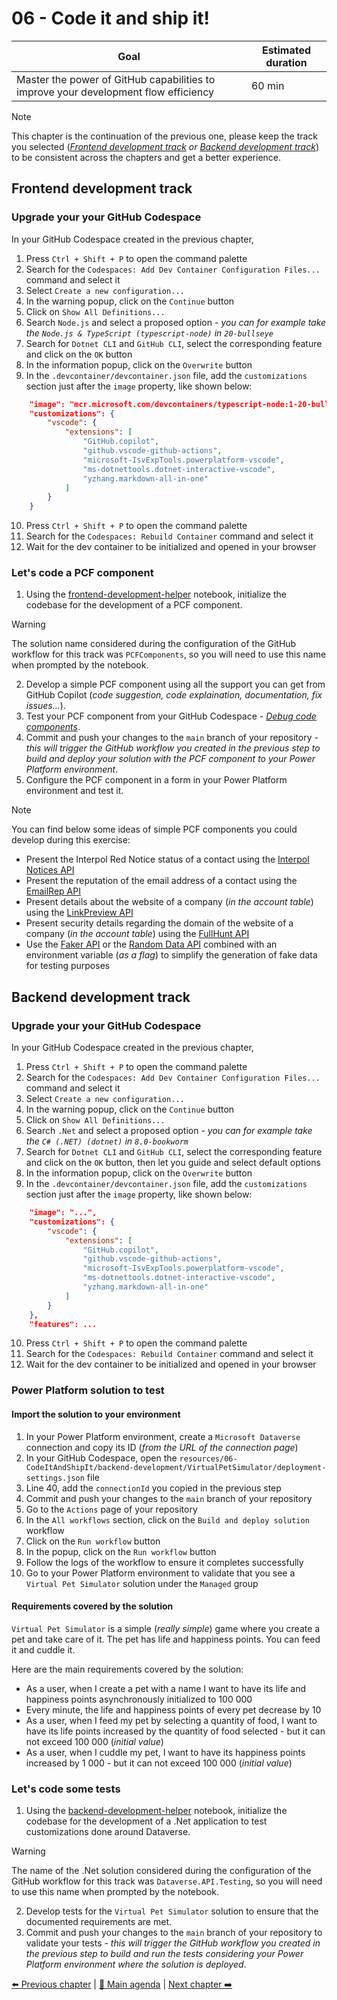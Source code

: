 # 06 - Code it and ship it!

| **Goal**                                                                            | **Estimated duration** |
| ----------------------------------------------------------------------------------- | ---------------------- |
| Master the power of GitHub capabilities to improve your development flow efficiency | 60 min                 |

> [!NOTE]
> This chapter is the continuation of the previous one, please keep the track you selected (_[Frontend development track](#frontend-development-track) or [Backend development track](#backend-development-track)_) to be consistent across the chapters and get a better experience.

## Frontend development track

### Upgrade your your GitHub Codespace

In your GitHub Codespace created in the previous chapter,

1. Press `Ctrl + Shift + P` to open the command palette
2. Search for the `Codespaces: Add Dev Container Configuration Files...` command and select it
3. Select `Create a new configuration...`
4. In the warning popup, click on the `Continue` button
5. Click on `Show All Definitions...`
6. Search `Node.js` and select a proposed option - _you can for example take the `Node.js & TypeScript (typescript-node)` in `20-bullseye`_
7. Search for `Dotnet CLI` and `GitHub CLI`, select the corresponding feature and click on the `OK` button
8. In the information popup, click on the `Overwrite` button
9. In the `.devcontainer/devcontainer.json` file, add the `customizations` section just after the `image` property, like shown below:

```json
	"image": "mcr.microsoft.com/devcontainers/typescript-node:1-20-bullseye",
	"customizations": {
		"vscode": {
			"extensions": [
				"GitHub.copilot",
				"github.vscode-github-actions",
				"microsoft-IsvExpTools.powerplatform-vscode",
				"ms-dotnettools.dotnet-interactive-vscode",
				"yzhang.markdown-all-in-one"
			]
		}
	}
```

10. Press `Ctrl + Shift + P` to open the command palette
11. Search for the `Codespaces: Rebuild Container` command and select it
12. Wait for the dev container to be initialized and opened in your browser

### Let's code a PCF component

1. Using the [frontend-development-helper](../src/notebooks/frontend-development-helper.dib) notebook, initialize the codebase for the development of a PCF component.

> [!WARNING]
> The solution name considered during the configuration of the GitHub workflow for this track was `PCFComponents`, so you will need to use this name when prompted by the notebook.

2. Develop a simple PCF component using all the support you can get from GitHub Copilot (_code suggestion, code explaination, documentation, fix issues..._).
3. Test your PCF component from your GitHub Codespace - _[Debug code components](https://learn.microsoft.com/en-us/power-apps/developer/component-framework/debugging-custom-controls)_.
4. Commit and push your changes to the `main` branch of your repository - _this will trigger the GitHub workflow you created in the previous step to build and deploy your solution with the PCF component to your Power Platform environment_.
5. Configure the PCF component in a form in your Power Platform environment and test it.

> [!NOTE]
> You can find below some ideas of simple PCF components you could develop during this exercise:
> - Present the Interpol Red Notice status of a contact using the [Interpol Notices API](https://interpol.api.bund.dev/)
> - Present the reputation of the email address of a contact using the [EmailRep API](https://emailrep.io/)
> - Present details about the website of a company (_in the account table_) using the [LinkPreview API](https://www.linkpreview.net/)
> - Present security details regarding the domain of the website of a company (_in the account table_) using the [FullHunt API](https://api-docs.fullhunt.io/)
> - Use the [Faker API](https://fakerapi.it/en) or the [Random Data API](https://random-data-api.com/) combined with an environment variable (_as a flag_) to simplify the generation of fake data for testing purposes

## Backend development track

### Upgrade your your GitHub Codespace

In your GitHub Codespace created in the previous chapter,

1. Press `Ctrl + Shift + P` to open the command palette
2. Search for the `Codespaces: Add Dev Container Configuration Files...` command and select it
3. Select `Create a new configuration...`
4. In the warning popup, click on the `Continue` button
5. Click on `Show All Definitions...`
6. Search `.Net` and select a proposed option - _you can for example take the `C# (.NET) (dotnet)` in `8.0-bookworm`_
7. Search for `Dotnet CLI` and `GitHub CLI`, select the corresponding feature and click on the `OK` button, then let you guide and select default options
8. In the information popup, click on the `Overwrite` button
9. In the `.devcontainer/devcontainer.json` file, add the `customizations` section just after the `image` property, like shown below:

```json
	"image": "...",
	"customizations": {
		"vscode": {
			"extensions": [
				"GitHub.copilot",
				"github.vscode-github-actions",
				"microsoft-IsvExpTools.powerplatform-vscode",
				"ms-dotnettools.dotnet-interactive-vscode",
				"yzhang.markdown-all-in-one"
			]
		}
	},
	"features": ...
```

10. Press `Ctrl + Shift + P` to open the command palette
11. Search for the `Codespaces: Rebuild Container` command and select it
12. Wait for the dev container to be initialized and opened in your browser

### Power Platform solution to test

#### Import the solution to your environment

1. In your Power Platform environment, create a `Microsoft Dataverse` connection and copy its ID (_from the URL of the connection page_)
2. In your GitHub Codespace, open the `resources/06-CodeItAndShipIt/backend-development/VirtualPetSimulator/deployment-settings.json` file
3. Line 40, add the `connectionId` you copied in the previous step
4. Commit and push your changes to the `main` branch of your repository
5. Go to the `Actions` page of your repository
6. In the `All workflows` section, click on the `Build and deploy solution` workflow
7. Click on the `Run workflow` button
8. In the popup, click on the `Run workflow` button
9. Follow the logs of the workflow to ensure it completes successfully
10. Go to your Power Platform environment to validate that you see a `Virtual Pet Simulator` solution under the `Managed` group

#### Requirements covered by the solution

`Virtual Pet Simulator` is a simple (_really simple_) game where you create a pet and take care of it. The pet has life and happiness points. You can feed it and cuddle it.

Here are the main requirements covered by the solution:
- As a user, when I create a pet with a name I want to have its life and happiness points asynchronously initialized to 100 000
- Every minute, the life and happiness points of every pet decrease by 10
- As a user, when I feed my pet by selecting a quantity of food, I want to have its life points increased by the quantity of food selected - but it can not exceed 100 000 (_initial value_)
- As a user, when I cuddle my pet, I want to have its happiness points increased by 1 000 - but it can not exceed 100 000 (_initial value_)

### Let's code some tests

1. Using the [backend-development-helper](../src/notebooks/backend-development-helper.dib) notebook, initialize the codebase for the development of a .Net application to test customizations done around Dataverse.

> [!WARNING]
> The name of the .Net solution considered during the configuration of the GitHub workflow for this track was `Dataverse.API.Testing`, so you will need to use this name when prompted by the notebook.

2. Develop tests for the `Virtual Pet Simulator` solution to ensure that the documented requirements are met.
3. Commit and push your changes to the `main` branch of your repository to validate your tests - _this will trigger the GitHub workflow you created in the previous step to build and run the tests considering your Power Platform environment where the solution is deployed_.

[⬅️ Previous chapter](./05-SomeALMSetup.md) | [🏡 Main agenda](../README.md#workshop-agenda) | [Next chapter ➡️](./07-JobsNotFinished.md)